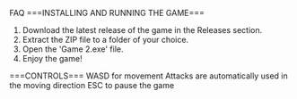 FAQ
===INSTALLING AND RUNNING THE GAME===
1. Download the latest release of the game in the Releases section.
2. Extract the ZIP file to a folder of your choice.
3. Open the 'Game 2.exe' file.
4. Enjoy the game!


===CONTROLS===
WASD for movement
Attacks are automatically used in the moving direction
ESC to pause the game

